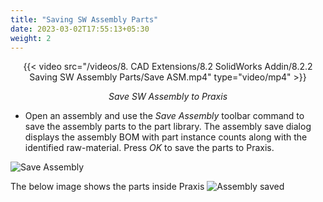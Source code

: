 ```yaml
---
title: "Saving SW Assembly Parts"
date: 2023-03-02T17:55:13+05:30
weight: 2
---
```



<div style="text-align: center">{{< video src="/videos/8. CAD Extensions/8.2 SolidWorks Addin/8.2.2 Saving SW Assembly Parts/Save ASM.mp4" type="video/mp4" >}}</div>

*<div style="text-align: center">Save SW Assembly to Praxis</div>*

* Open an assembly and use the *Save Assembly* toolbar command to save the assembly parts to the part library. The assembly save dialog displays the assembly BOM with part instance counts along with the identified raw-material. Press *OK* to save the parts to Praxis. 


![Save Assembly](/images/SaveAssembly.png )  


The below image shows the parts inside Praxis
![Assembly saved](/images/AssemblySaved.png)
